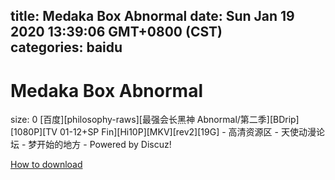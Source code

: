 
title: Medaka Box Abnormal
date: Sun Jan 19 2020 13:39:06 GMT+0800 (CST)    
categories: baidu
---

# Medaka Box Abnormal
size: 0
 [百度][philosophy-raws][最强会长黑神 Abnormal/第二季][BDrip][1080P][TV 01-12+SP Fin][Hi10P][MKV][rev2][19G] - 高清资源区 - 天使动漫论坛 - 梦开始的地方 - Powered by Discuz!
 

[How to download](https://bpcam.bemobtrk.com/go/2ceec3aa-1ca2-46d6-b9ff-aaa5c184517c?jno=381)